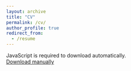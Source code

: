 ```yaml
---
layout: archive
title: "CV"
permalink: /cv/
author_profile: true
redirect_from:
  - /resume
---
```

<!doctype html>
<html lang="en">
<head>
<meta charset="utf-8">
<title>Downloading CV…</title>
</head>
<body>
<script>
  document.addEventListener('DOMContentLoaded', function () {
    const fileUrl = '{{ "/assets/files/Belet_CV.pdf" | relative_url }}';
    const a = document.createElement('a');
    a.href = fileUrl;
    a.download = 'Belet_CV.pdf';   // suggest a filename
    document.body.appendChild(a);
    a.click();
    a.remove();
    // Optional: navigate away after triggering download
    // window.location.href = '{{ "/" | relative_url }}';
  });
</script>

<noscript>
  <p>JavaScript is required to download automatically.<br>
     <a href="{{ "/files/kaleab_cv.pdf" | relative_url }}">Download manually</a>
  </p>
</noscript>
</body>
</html>